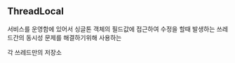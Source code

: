 
## ThreadLocal

서비스를 운영함에 있어서 싱글톤 객체의 필드값에 접근하여 수정을 할때 발생하는 쓰레드간의 동시성 문제를 해결하기위해 사용하는

각 쓰레드만의 저장소 
